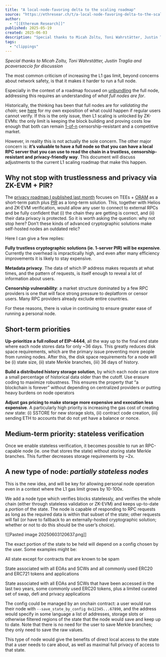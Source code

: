 ```yaml
---
title: "A local-node-favoring delta to the scaling roadmap"
source: "https://ethresear.ch/t/a-local-node-favoring-delta-to-the-scaling-roadmap/22368"
author:
  - "[[Ethereum Research]]"
published: 2025-05-19
created: 2025-06-03
description: "Special thanks to Micah Zoltu, Toni Wahrstätter, Justin Traglia and pcaversaccio for discussion The most common criticism of increasing the L1 gas limit, beyond concerns about network safety, is that it makes it harder …"
tags:
  - "clippings"
---
```

*Special thanks to Micah Zoltu, Toni Wahrstätter, Justin Traglia and pcaversaccio for discussion*

The most common criticism of increasing the L1 gas limit, beyond concerns about network safety, is that it makes it harder to run a full node.

Especially in the context of a roadmap focused on [unbundling](https://ethresear.ch/t/decoupling-throughput-from-local-building/22004) the full node, addressing this requires an understanding of *what full nodes are for*.

Historically, the thinking has been that full nodes are for *validating the chain*; see [here](https://vitalik.eth.limo/general/2021/05/23/scaling.html#its-crucial-for-blockchain-decentralization-for-regular-users-to-be-able-to-run-a-node) for my own exposition of what could happen if regular users cannot verify. If this is the only issue, then L1 scaling is unlocked by ZK-EVMs: the only limit is keeping the block building and proving costs low enough that both can remain [1-of-n](https://vitalik.eth.limo/general/2020/08/20/trust.html) censorship-resistant and a competitive market.

However, in reality this is not actually the sole concern. The other major concern is: **it’s valuable to have a full node so that you can have a local RPC server that you can use to read the chain in a trustless, censorship-resistant and privacy-friendly way**. This document will discuss adjustments to the current L1 scaling roadmap that make this happen.

## Why not stop with trustlessness and privacy via ZK-EVM + PIR?

The [privacy roadmap I published last month](https://ethereum-magicians.org/t/a-maximally-simple-l1-privacy-roadmap/23459) focuses on TEEs + [ORAM](https://en.wikipedia.org/wiki/Oblivious_RAM) as a short-term patch plus [PIR](https://en.wikipedia.org/wiki/Private_information_retrieval) as a long-term solution. This, together with Helios and ZK-EVM verification, would allow any user to connect to external RPCs and be fully confident that (i) the chain they are getting is correct, and (ii) their data privacy is protected. So it is worth asking the question: why not stop here? Don’t these kinds of advanced cryptographic solutions make self-hosted nodes an outdated relic?

Here I can give a few replies:

**Fully trustless cryptographic solutions (ie. 1-server PIR) will be expensive**. Currently the overhead is impractically high, and even after many efficiency improvements it is likely to stay expensive.

**Metadata privacy**. The data of which IP address makes requests at what times, and the pattern of requests, is itself enough to reveal a lot of information about users.

**Censorship vulnerability**: a market structure dominated by a few RPC providers is one that will face strong pressure to deplatform or censor users. Many RPC providers already exclude entire countries.

For these reasons, there is value in continuing to ensure greater ease of running a personal node.

## Short-term priorities

**Up-prioritize a full rollout of EIP-4444**, all the way up to the final end state where each node stores data for only ~36 days. This greatly reduces disk space requirements, which are the primary issue preventing more people from running nodes. After this, the disk space requirements for a node will be (i) state size, (ii) state Merkle branches, (iii) 36 days of history.

**Build a distributed history storage solution**, by which each node can store a small percentage of historical data older than the cutoff. Use erasure coding to maximize robustness. This ensures the property that “a blockchain is forever” without depending on centralized providers *or* putting heavy burdens on node operators

**Adjust gas pricing to make storage more expensive and execution less expensive**. A particularly high priority is increasing the gas cost of creating *new* state: (i) SSTORE for new storage slots, (ii) contract code creation, (iii) sending ETH to accounts that do not yet have a balance or nonce.

## Medium-term priority: stateless verification

Once we enable stateless verification, it becomes possible to run an RPC-capable node (ie. one that stores the state) without storing state Merkle branches. This further decreases storage requirements by ~2x.

## A new type of node: *partially stateless nodes*

This is the new idea, and will be key for allowing personal node operation even in a context where the L1 gas limit grows by 10-100x.

We add a node type which verifies blocks statelessly, and verifies the whole chain (either through stateless validation or ZK-EVM) and keeps up-to-date a *portion* of the state. The node is capable of responding to RPC requests as long as the required data is within that subset of the state; other requests will fail (or have to fallback to an externally-hosted cryptographic solution; whether or not to do this should be the user’s choice).

![[Pasted image 20250603120637.png]]

The exact portion of the state to be held will depend on a config chosen by the user. Some examples might be:

All state except for contracts that are known to be spam

State associated with all EOAs and SCWs and all commonly used ERC20 and ERC721 tokens and applications

State associated with all EOAs and SCWs that have been accessed in the last two years, some commonly used ERC20 tokens, plus a limited curated set of swap, defi and privacy applications

The config could be managed by an onchain contract: a user would run their node with `--save_state_by_config 0x12345...67890`, and the address would specify in some language a list of addresses, storage slots or otherwise filtered regions of the state that the node would save and keep up to date. Note that there is no need for the user to save Merkle branches; they only need to save the raw values.

This type of node would give the benefits of direct local access to the state that a user needs to care about, as well as maximal full privacy of access to that state.